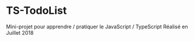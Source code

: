 # TS-TodoList
Mini-projet pour apprendre / pratiquer le JavaScript / TypeScript
Réalisé en Juillet 2018
